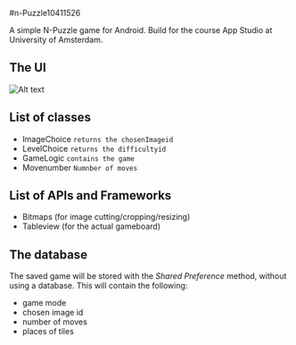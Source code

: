 #n-Puzzle10411526

A simple N-Puzzle game for Android. Build for the course App Studio at University of Amsterdam.

## The UI
![Alt text](http://i.imgur.com/p5UJqy8.png)

## List of classes
- ImageChoice `returns the chosenImageid`
- LevelChoice `returns the difficultyid`
- GameLogic `contains the game`
- Movenumber `Numnber of moves`

## List of APIs and Frameworks
- Bitmaps (for image cutting/cropping/resizing)
- Tableview (for the actual gameboard)

## The database
The saved game will be stored with the _Shared Preference_ method, without using a database. This will contain the following:
- game mode
- chosen image id
- number of moves
- places of tiles